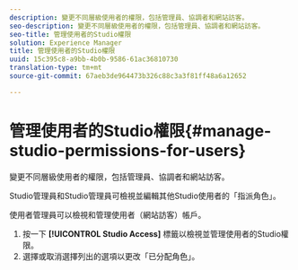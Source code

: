 ```yaml
---
description: 變更不同層級使用者的權限，包括管理員、協調者和網站訪客。
seo-description: 變更不同層級使用者的權限，包括管理員、協調者和網站訪客。
seo-title: 管理使用者的Studio權限
solution: Experience Manager
title: 管理使用者的Studio權限
uuid: 15c395c8-a9bb-4b0b-9586-61ac36810730
translation-type: tm+mt
source-git-commit: 67aeb3de964473b326c88c3a3f81ff48a6a12652

---
```



# 管理使用者的Studio權限{#manage-studio-permissions-for-users}

變更不同層級使用者的權限，包括管理員、協調者和網站訪客。

Studio管理員和Studio管理員可檢視並編輯其他Studio使用者的「指派角色」。

使用者管理員可以檢視和管理使用者（網站訪客）帳戶。

1. 按一下 **[!UICONTROL Studio Access]** 標籤以檢視並管理使用者的Studio權限。
1. 選擇或取消選擇列出的選項以更改「已分配角色」。
